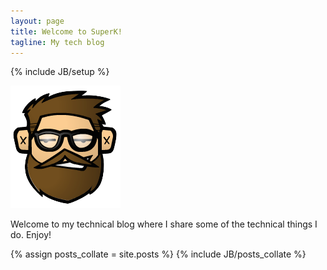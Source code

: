 ```yaml
---
layout: page
title: Welcome to SuperK!
tagline: My tech blog
---
```

{% include JB/setup %}

![SuperK Logo](/assets/images/BenK_Avatar.png)

Welcome to my technical blog where I share some of the technical things I do.  Enjoy!

{% assign posts_collate = site.posts %}
{% include JB/posts_collate %}
